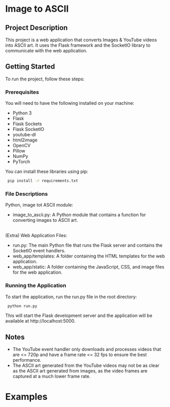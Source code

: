 # Image to ASCII
## Project Description
This project is a web application that converts Images & YouTube videos into ASCII art. It uses the Flask framework and the SocketIO library to communicate with the web application.

## Getting Started
To run the project, follow these steps:

### Prerequisites
You will need to have the following installed on your machine:

 - Python 3
 - Flask
 - Flask Sockets
 - Flask SocketIO
 - youtube-dl
 - html2image
 - OpenCV
 - Pillow
 - NumPy
 - PyTorch

You can install these libraries using pip:
```cmd
 pip install -r requirements.txt
 ```
### File Descriptions
Python, image tot ASCII module:
 - image_to_ascii.py: A Python module that contains a function for converting images to ASCII art.
  
<br/>  
(Extra) Web Application Files:  

 - run.py: The main Python file that runs the Flask server and contains the SocketIO event handlers.
 - web_app/templates: A folder containing the HTML templates for the web application.
 - web_app/static: A folder containing the JavaScript, CSS, and image files for the web application.

### Running the Application
To start the application, run the run.py file in the root directory:

```cmd
 python run.py
 ```
This will start the Flask development server and the application will be available at http://localhost:5000.


## Notes
 - The YouTube event handler only downloads and processes videos that are <= 720p and have a frame rate <= 32 fps to ensure the best performance.
 - The ASCII art generated from the YouTube videos may not be as clear as the ASCII art generated from images, as the video frames are captured at a much lower frame rate.


 # Examples
 